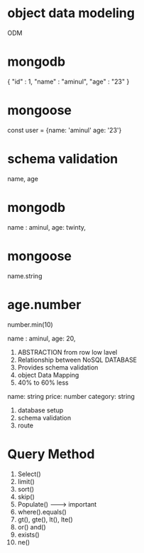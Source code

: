 # object data modeling

ODM

# mongodb

{
"id" : 1,
"name" : "aminul",
"age" : "23"
}

# mongoose

const user = {name: 'aminul' age: '23'}

# schema validation

name, age

# mongodb

name : aminul,
age: twinty,

# mongoose

name.string

# age.number

number.min(10)

name : aminul,
age: 20,

1. ABSTRACTION from row low lavel
2. Relationship between NoSQL DATABASE
3. Provides schema validation
4. object Data Mapping
5. 40% to 60% less

name: string
price: number
category: string

1. database setup
2. schema validation
3. route

# Query Method

1. Select()
2. limit()
3. sort()
4. skip()
5. Populate() ---> important
6. where().equals()
7. gt(), gte(), lt(), lte()
8. or() and()
9. exists()
10. ne()
